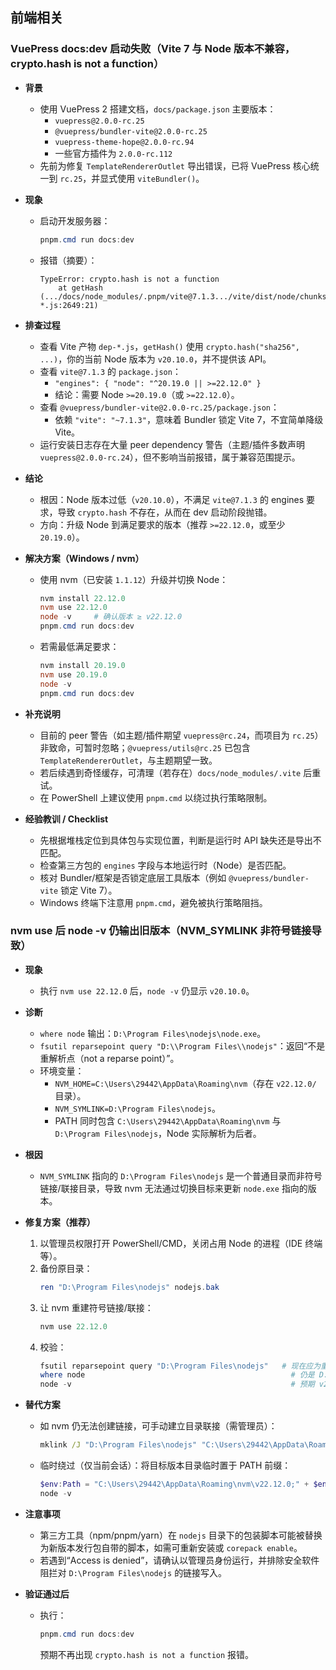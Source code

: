 ## 前端相关

### VuePress docs:dev 启动失败（Vite 7 与 Node 版本不兼容，crypto.hash is not a function）

- **背景**
  - 使用 VuePress 2 搭建文档，`docs/package.json` 主要版本：
    - `vuepress@2.0.0-rc.25`
    - `@vuepress/bundler-vite@2.0.0-rc.25`
    - `vuepress-theme-hope@2.0.0-rc.94`
    - 一些官方插件为 `2.0.0-rc.112`
  - 先前为修复 `TemplateRendererOutlet` 导出错误，已将 VuePress 核心统一到 `rc.25`，并显式使用 `viteBundler()`。

- **现象**
  - 启动开发服务器：
    ```powershell
    pnpm.cmd run docs:dev
    ```
  - 报错（摘要）：
    ```text
    TypeError: crypto.hash is not a function
        at getHash (.../docs/node_modules/.pnpm/vite@7.1.3.../vite/dist/node/chunks/dep-*.js:2649:21)
    ```

- **排查过程**
  - 查看 Vite 产物 `dep-*.js`，`getHash()` 使用 `crypto.hash("sha256", ...)`，你的当前 Node 版本为 `v20.10.0`，并不提供该 API。
  - 查看 `vite@7.1.3` 的 `package.json`：
    - `"engines": { "node": "^20.19.0 || >=22.12.0" }`
    - 结论：需要 Node `>=20.19.0`（或 `>=22.12.0`）。
  - 查看 `@vuepress/bundler-vite@2.0.0-rc.25/package.json`：
    - 依赖 `"vite": "~7.1.3"`，意味着 Bundler 锁定 Vite 7，不宜简单降级 Vite。
  - 运行安装日志存在大量 peer dependency 警告（主题/插件多数声明 `vuepress@2.0.0-rc.24`），但不影响当前报错，属于兼容范围提示。

- **结论**
  - 根因：Node 版本过低（`v20.10.0`），不满足 `vite@7.1.3` 的 engines 要求，导致 `crypto.hash` 不存在，从而在 dev 启动阶段抛错。
  - 方向：升级 Node 到满足要求的版本（推荐 `>=22.12.0`，或至少 `20.19.0`）。

- **解决方案（Windows / nvm）**
  - 使用 nvm（已安装 `1.1.12`）升级并切换 Node：
    ```powershell
    nvm install 22.12.0
    nvm use 22.12.0
    node -v     # 确认版本 ≥ v22.12.0
    pnpm.cmd run docs:dev
    ```
  - 若需最低满足要求：
    ```powershell
    nvm install 20.19.0
    nvm use 20.19.0
    node -v
    pnpm.cmd run docs:dev
    ```

- **补充说明**
  - 目前的 peer 警告（如主题/插件期望 `vuepress@rc.24`，而项目为 `rc.25`）非致命，可暂时忽略；`@vuepress/utils@rc.25` 已包含 `TemplateRendererOutlet`，与主题期望一致。
  - 若后续遇到奇怪缓存，可清理（若存在）`docs/node_modules/.vite` 后重试。
  - 在 PowerShell 上建议使用 `pnpm.cmd` 以绕过执行策略限制。

- **经验教训 / Checklist**
  - 先根据堆栈定位到具体包与实现位置，判断是运行时 API 缺失还是导出不匹配。
  - 检查第三方包的 `engines` 字段与本地运行时（Node）是否匹配。
  - 核对 Bundler/框架是否锁定底层工具版本（例如 `@vuepress/bundler-vite` 锁定 Vite 7）。
  - Windows 终端下注意用 `pnpm.cmd`，避免被执行策略阻挡。

### nvm use 后 node -v 仍输出旧版本（NVM_SYMLINK 非符号链接导致）

- **现象**
  - 执行 `nvm use 22.12.0` 后，`node -v` 仍显示 `v20.10.0`。

- **诊断**
  - `where node` 输出：`D:\Program Files\nodejs\node.exe`。
  - `fsutil reparsepoint query "D:\\Program Files\\nodejs"`：返回“不是重解析点（not a reparse point）”。
  - 环境变量：
    - `NVM_HOME=C:\Users\29442\AppData\Roaming\nvm`（存在 `v22.12.0/` 目录）。
    - `NVM_SYMLINK=D:\Program Files\nodejs`。
    - PATH 同时包含 `C:\Users\29442\AppData\Roaming\nvm` 与 `D:\Program Files\nodejs`，Node 实际解析为后者。

- **根因**
  - `NVM_SYMLINK` 指向的 `D:\Program Files\nodejs` 是一个普通目录而非符号链接/联接目录，导致 nvm 无法通过切换目标来更新 `node.exe` 指向的版本。

- **修复方案（推荐）**
  1) 以管理员权限打开 PowerShell/CMD，关闭占用 Node 的进程（IDE 终端等）。
  2) 备份原目录：
     ```powershell
     ren "D:\Program Files\nodejs" nodejs.bak
     ```
  3) 让 nvm 重建符号链接/联接：
     ```powershell
     nvm use 22.12.0
     ```
  4) 校验：
     ```powershell
     fsutil reparsepoint query "D:\Program Files\nodejs"   # 现在应为重解析点
     where node                                              # 仍是 D:\Program Files\nodejs\node.exe
     node -v                                                 # 预期 v22.12.0
     ```

- **替代方案**
  - 如 nvm 仍无法创建链接，可手动建立目录联接（需管理员）：
    ```cmd
    mklink /J "D:\Program Files\nodejs" "C:\Users\29442\AppData\Roaming\nvm\v22.12.0"
    ```
  - 临时绕过（仅当前会话）：将目标版本目录临时置于 PATH 前缀：
    ```powershell
    $env:Path = "C:\Users\29442\AppData\Roaming\nvm\v22.12.0;" + $env:Path
    node -v
    ```

- **注意事项**
  - 第三方工具（npm/pnpm/yarn）在 `nodejs` 目录下的包装脚本可能被替换为新版本发行包自带的脚本，如需可重新安装或 `corepack enable`。
  - 若遇到“Access is denied”，请确认以管理员身份运行，并排除安全软件阻拦对 `D:\Program Files\nodejs` 的链接写入。

- **验证通过后**
  - 执行：
    ```powershell
    pnpm.cmd run docs:dev
    ```
    预期不再出现 `crypto.hash is not a function` 报错。
